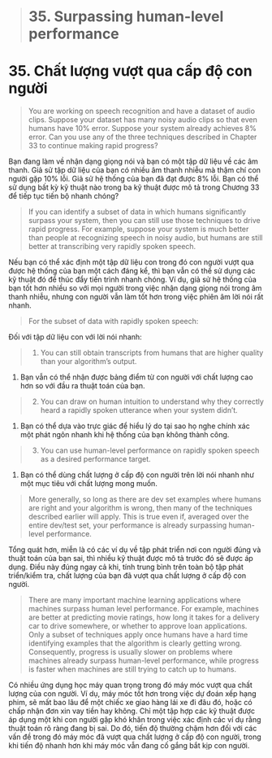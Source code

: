> # 35. Surpassing human-level performance

# 35. Chất lượng vượt qua cấp độ con người

> You are working on speech recognition and have a dataset of audio clips. Suppose your dataset has many noisy audio clips so that even humans have 10% error. Suppose your system already achieves 8% error. Can you use any of the three techniques described in Chapter 33 to continue making rapid progress?

Bạn đang làm về nhận dạng giọng nói và bạn có một tập dữ liệu về các âm thanh. Giả sử tập dữ liệu của bạn có nhiều âm thanh nhiễu mà thậm chí con người gặp 10% lỗi. Giả sử hệ thống của bạn đã đạt được 8% lỗi. Bạn có thể sử dụng bất kỳ kỹ thuật nào trong ba kỹ thuật được mô tả trong Chương 33 để tiếp tục tiến bộ nhanh chóng?

> If you can identify a subset of data in which humans significantly surpass your system, then you can still use those techniques to drive rapid progress. For example, suppose your system is much better than people at recognizing speech in noisy audio, but humans are still better at transcribing very rapidly spoken speech.

Nếu bạn có thể xác định một tập dữ liệu con trong đó con người vượt qua được hệ thống của bạn một cách đáng kể, thì bạn vẫn có thể sử dụng các kỹ thuật đó để thúc đẩy tiến trình nhanh chóng. Ví dụ, giả sử hệ thống của bạn tốt hơn nhiều so với mọi người trong việc nhận dạng giọng nói trong âm thanh nhiễu, nhưng con người vẫn làm tốt hơn trong việc phiên âm lời nói rất nhanh.

> For the subset of data with rapidly spoken speech:

Đối với tập dữ liệu con với lời nói nhanh:

> 1. You can still obtain transcripts from humans that are higher quality than your algorithm’s output.

1. Bạn vẫn có thể nhận được bảng điểm từ con người với chất lượng cao hơn so với đầu ra thuật toán của bạn.

> 2. You can draw on human intuition to understand why they correctly heard a rapidly spoken utterance when your system didn’t.

1. Bạn có thể dựa vào trực giác để hiểu lý do tại sao họ nghe chính xác một phát ngôn nhanh khi hệ thống của bạn không thành công.

> 3. You can use human-level performance on rapidly spoken speech as a desired performance target.

1. Bạn có thể dùng chất lượng ở cấp độ con người trên lời nói nhanh như một mục tiêu với chất lượng mong muốn.

> More generally, so long as there are dev set examples where humans are right and your algorithm is wrong, then many of the techniques described earlier will apply. This is true even if, averaged over the entire dev/test set, your performance is already surpassing human-level performance.

Tổng quát hơn, miễn là có các ví dụ về tập phát triển nơi con người đúng và thuật toán của bạn sai, thì nhiều kỹ thuật được mô tả trước đó sẽ được áp dụng. Điều này đúng ngay cả khi, tính trung bình trên toàn bộ tập phát triển/kiểm tra, chất lượng của bạn đã vượt qua chất lượng ở cấp độ con người.

> There are many important machine learning applications where machines surpass human level performance. For example, machines are better at predicting movie ratings, how long it takes for a delivery car to drive somewhere, or whether to approve loan applications. Only a subset of techniques apply once humans have a hard time identifying examples that the algorithm is clearly getting wrong. Consequently, progress is usually slower on problems where machines already surpass human-level performance, while progress is faster when machines are still trying to catch up to humans.

Có nhiều ứng dụng học máy quan trọng trong đó máy móc vượt qua chất lượng của con người. Ví dụ, máy móc tốt hơn trong việc dự đoán xếp hạng phim, sẽ mất bao lâu để một chiếc xe giao hàng lái xe đi đâu đó, hoặc có chấp nhận đơn xin vay tiền hay không. Chỉ một tập hợp các kỹ thuật được áp dụng một khi con người gặp khó khăn trong việc xác định các ví dụ rằng thuật toán rõ ràng đang bị sai. Do đó, tiến độ thường chậm hơn đối với các vấn đề trong đó máy móc đã vượt qua chất lượng ở cấp độ con người, trong khi tiến độ nhanh hơn khi máy móc vẫn đang cố gắng bắt kịp con người.
